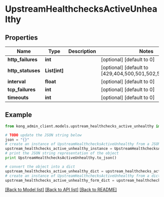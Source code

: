 # UpstreamHealthchecksActiveUnhealthy


## Properties

Name | Type | Description | Notes
------------ | ------------- | ------------- | -------------
**http_failures** | **int** |  | [optional] [default to 0]
**http_statuses** | **List[int]** |  | [optional] [default to [429,404,500,501,502,503,504,505]]
**interval** | **float** |  | [optional] [default to 0]
**tcp_failures** | **int** |  | [optional] [default to 0]
**timeouts** | **int** |  | [optional] [default to 0]

## Example

```python
from kong_admin_client.models.upstream_healthchecks_active_unhealthy import UpstreamHealthchecksActiveUnhealthy

# TODO update the JSON string below
json = "{}"
# create an instance of UpstreamHealthchecksActiveUnhealthy from a JSON string
upstream_healthchecks_active_unhealthy_instance = UpstreamHealthchecksActiveUnhealthy.from_json(json)
# print the JSON string representation of the object
print UpstreamHealthchecksActiveUnhealthy.to_json()

# convert the object into a dict
upstream_healthchecks_active_unhealthy_dict = upstream_healthchecks_active_unhealthy_instance.to_dict()
# create an instance of UpstreamHealthchecksActiveUnhealthy from a dict
upstream_healthchecks_active_unhealthy_form_dict = upstream_healthchecks_active_unhealthy.from_dict(upstream_healthchecks_active_unhealthy_dict)
```
[[Back to Model list]](../README.md#documentation-for-models) [[Back to API list]](../README.md#documentation-for-api-endpoints) [[Back to README]](../README.md)


